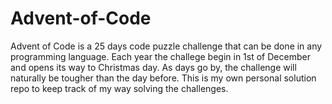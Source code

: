 # Advent-of-Code
Advent of Code is a 25 days code puzzle challenge that can be done in any programming language. Each year the challege begin in 1st of December and opens its way to Christmas day. As days go by, the challenge will naturally be tougher than the day before. This is my own personal solution repo to keep track of my way solving the challenges.
